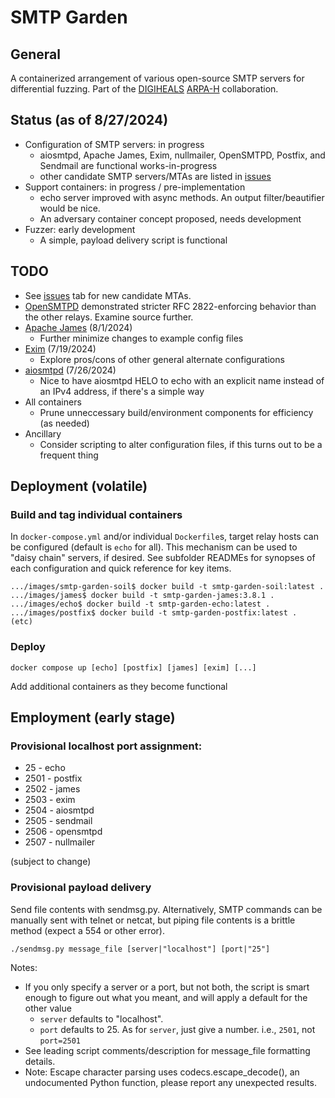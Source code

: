 # SMTP Garden

## General

A containerized arrangement of various open-source SMTP servers for differential fuzzing.  Part of the [DIGIHEALS](https://github.com/narfindustries/digiheals-public) [ARPA-H](https://arpa-h.gov/) collaboration.

## Status (as of 8/27/2024)
- Configuration of SMTP servers: in progress
  - aiosmtpd, Apache James, Exim, nullmailer, OpenSMTPD, Postfix, and Sendmail are functional works-in-progress
  - other candidate SMTP servers/MTAs are listed in [issues](https://github.com/kenballus/smtp-garden/issues)
- Support containers: in progress / pre-implementation
  - echo server improved with async methods.  An output filter/beautifier would be nice.
  - An adversary container concept proposed, needs development
- Fuzzer: early development
  - A simple, payload delivery script is functional

## TODO
- See [issues](https://github.com/kenballus/smtp-garden/issues) tab for new candidate MTAs.
- [OpenSMTPD](images/opensmtpd) demonstrated stricter RFC 2822-enforcing behavior than the other relays.  Examine source further.
- [Apache James](images/james) (8/1/2024)
  - Further minimize changes to example config files
- [Exim](images/exim) (7/19/2024)
  - Explore pros/cons of other general alternate configurations
- [aiosmtpd](images/aiosmtpd) (7/26/2024)
  - Nice to have aiosmtpd HELO to echo with an explicit name instead of an IPv4 address, if there's a simple way
- All containers
  - Prune unneccessary build/environment components for efficiency (as needed)
- Ancillary
  - Consider scripting to alter configuration files, if this turns out to be a frequent thing

## Deployment (volatile)

### Build and tag individual containers

In `docker-compose.yml` and/or individual `Dockerfile`s, target relay hosts can be configured (default is `echo` for all).  This mechanism can be used to "daisy chain" servers, if desired.  See subfolder READMEs for synopses of each configuration and quick reference for key items.

```
.../images/smtp-garden-soil$ docker build -t smtp-garden-soil:latest .
.../images/james$ docker build -t smtp-garden-james:3.8.1 .
.../images/echo$ docker build -t smtp-garden-echo:latest .
.../images/postfix$ docker build -t smtp-garden-postfix:latest .
(etc)
```

### Deploy

```
docker compose up [echo] [postfix] [james] [exim] [...]
```
Add additional containers as they become functional


## Employment (early stage)
### Provisional localhost port assignment:
- 25 - echo
- 2501 - postfix
- 2502 - james
- 2503 - exim
- 2504 - aiosmtpd
- 2505 - sendmail
- 2506 - opensmtpd
- 2507 - nullmailer

(subject to change)

### Provisional payload delivery

Send file contents with sendmsg.py.  Alternatively, SMTP commands can be manually sent with telnet or netcat, but piping file contents is a brittle method (expect a 554 or other error).

```
./sendmsg.py message_file [server|"localhost"] [port|"25"]
```
Notes:
- If you only specify a server or a port, but not both, the script is smart enough to figure out what you meant, and will apply a default for the other value
  - `server` defaults to "localhost".
  - `port` defaults to 25. As for `server`, just give a number. i.e., `2501`, not `port=2501`
- See leading script comments/description for message_file formatting details.
- Note: Escape character parsing uses codecs.escape_decode(), an undocumented Python function, please report any unexpected results.

